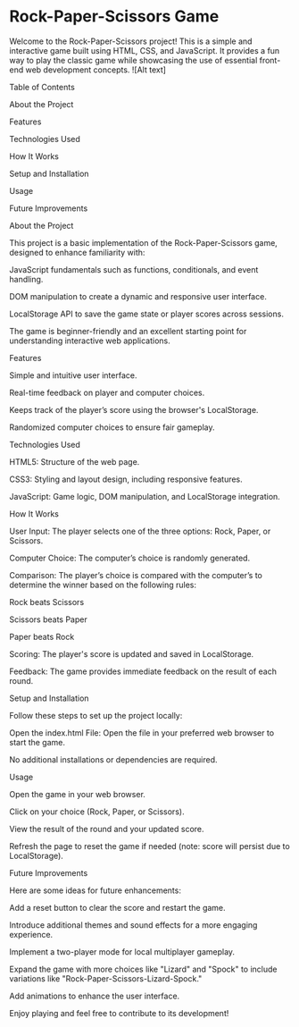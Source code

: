 # Rock-Paper-Scissors Game
Welcome to the Rock-Paper-Scissors project! This is a simple and interactive game built using HTML, CSS, and JavaScript. It provides a fun way to play the classic game while showcasing the use of essential front-end web development concepts.
![Alt text]


Table of Contents

About the Project

Features

Technologies Used

How It Works

Setup and Installation

Usage

Future Improvements

About the Project

This project is a basic implementation of the Rock-Paper-Scissors game, designed to enhance familiarity with:

JavaScript fundamentals such as functions, conditionals, and event handling.

DOM manipulation to create a dynamic and responsive user interface.

LocalStorage API to save the game state or player scores across sessions.

The game is beginner-friendly and an excellent starting point for understanding interactive web applications.

Features

Simple and intuitive user interface.

Real-time feedback on player and computer choices.

Keeps track of the player’s score using the browser's LocalStorage.

Randomized computer choices to ensure fair gameplay.

Technologies Used

HTML5: Structure of the web page.

CSS3: Styling and layout design, including responsive features.

JavaScript: Game logic, DOM manipulation, and LocalStorage integration.

How It Works

User Input: The player selects one of the three options: Rock, Paper, or Scissors.

Computer Choice: The computer’s choice is randomly generated.

Comparison: The player’s choice is compared with the computer’s to determine the winner based on the following rules:

Rock beats Scissors

Scissors beats Paper

Paper beats Rock

Scoring: The player's score is updated and saved in LocalStorage.

Feedback: The game provides immediate feedback on the result of each round.

Setup and Installation

Follow these steps to set up the project locally:

Open the index.html File:
Open the file in your preferred web browser to start the game.

No additional installations or dependencies are required.

Usage

Open the game in your web browser.

Click on your choice (Rock, Paper, or Scissors).

View the result of the round and your updated score.

Refresh the page to reset the game if needed (note: score will persist due to LocalStorage).

Future Improvements

Here are some ideas for future enhancements:

Add a reset button to clear the score and restart the game.

Introduce additional themes and sound effects for a more engaging experience.

Implement a two-player mode for local multiplayer gameplay.

Expand the game with more choices like "Lizard" and "Spock" to include variations like "Rock-Paper-Scissors-Lizard-Spock."

Add animations to enhance the user interface.

Enjoy playing and feel free to contribute to its development!
